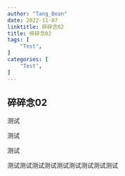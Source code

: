 ```yaml
---
author: "Tang_Bean"
date: 2022-11-07
linktitle: 碎碎念02
title: 碎碎念02
tags: [
    "Test",
]
categories: [
    "Test",
]
---
```


## 碎碎念02

测试

测试

测试

测试测试测试测试测试测试测试测试测试

